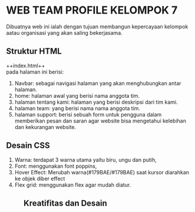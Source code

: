 <h1>WEB TEAM PROFILE KELOMPOK 7</h1>
Dibuatnya web ini ialah dengan tujuan membangun kepercayaan kelompok aatau organisasi yang akan saling bekerjasama.

<h2>Struktur HTML</h2>
++index.html++
<br>
pada halaman ini berisi:
<ol>
<li>Navbar: sebagai navigasi halaman yang akan menghubungkan antar halaman.</li>
<li>home: halaman awal yang berisi nama anggota tim.</li>
<li>halaman tentang kami: halaman yang berisi deskripsi dari tim kami.</li>
<li>halaman team: yang berisi nama nama anggota tim.</li>
<li>halaman support: berisi sebuah form untuk pengguna dalam memberikan pesan dan saran agar website bisa mengetahui kelebihan dan kekurangan website.</li>
</ol>

<h2>Desain CSS</h2>
<ol>
<li>Warna: terdapat 3 warna utama yaitu biru, ungu dan putih,</li>
<li>Font: menggunakan font poppins,</li>
<li>Hover Effect: Merubah warna(#179BAE/#179BAE) saat kursor diarahkan ke objek diber effect</li>
<li>Flex grid: menggunakan flex agar mudah diatur.
<ol>

<h2>Kreatifitas dan Desain</h2>
